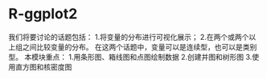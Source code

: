 # R-ggplot2
我们将要讨论的话题包括：
1.将变量的分布进行可视化展示；
2.在两个或两个以上组之间比较变量的分布。
在这两个话题中，变量可以是连续型，也可以是类别型。
本模块重点：
1.用条形图、箱线图和点图绘制数据
2.创建并图和树形图
3.使用直方图和核密度图
